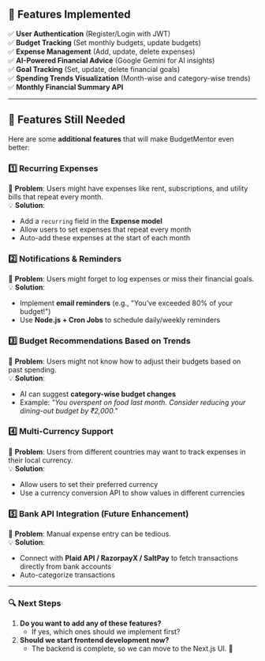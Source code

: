 ## **🔎 Features Implemented**
✅ **User Authentication** (Register/Login with JWT)  
✅ **Budget Tracking** (Set monthly budgets, update budgets)  
✅ **Expense Management** (Add, update, delete expenses)  
✅ **AI-Powered Financial Advice** (Google Gemini for AI insights)  
✅ **Goal Tracking** (Set, update, delete financial goals)  
✅ **Spending Trends Visualization** (Month-wise and category-wise trends)  
✅ **Monthly Financial Summary API**  

---

## **🚀 Features Still Needed**
Here are some **additional features** that will make BudgetMentor even better:  

### **1️⃣ Recurring Expenses**  
📌 **Problem**: Users might have expenses like rent, subscriptions, and utility bills that repeat every month.  
💡 **Solution**:  
- Add a `recurring` field in the **Expense model**  
- Allow users to set expenses that repeat every month  
- Auto-add these expenses at the start of each month  

### **2️⃣ Notifications & Reminders**  
📌 **Problem**: Users might forget to log expenses or miss their financial goals.  
💡 **Solution**:  
- Implement **email reminders** (e.g., "You’ve exceeded 80% of your budget!")  
- Use **Node.js + Cron Jobs** to schedule daily/weekly reminders  

### **3️⃣ Budget Recommendations Based on Trends**  
📌 **Problem**: Users might not know how to adjust their budgets based on past spending.  
💡 **Solution**:  
- AI can suggest **category-wise budget changes**  
- Example: *"You overspent on food last month. Consider reducing your dining-out budget by ₹2,000."*  

### **4️⃣ Multi-Currency Support**  
📌 **Problem**: Users from different countries may want to track expenses in their local currency.  
💡 **Solution**:  
- Allow users to set their preferred currency  
- Use a currency conversion API to show values in different currencies  

### **5️⃣ Bank API Integration (Future Enhancement)**  
📌 **Problem**: Manual expense entry can be tedious.  
💡 **Solution**:  
- Connect with **Plaid API / RazorpayX / SaltPay** to fetch transactions directly from bank accounts  
- Auto-categorize transactions  

---

### **🔍 Next Steps**
1. **Do you want to add any of these features?**  
   - If yes, which ones should we implement first?  
2. **Should we start frontend development now?**  
   - The backend is complete, so we can move to the Next.js UI. 🚀